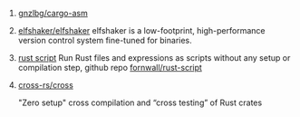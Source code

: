  1. [gnzlbg/cargo-asm](https://github.com/gnzlbg/cargo-asm)
 2. [elfshaker/elfshaker](https://github.com/elfshaker/elfshaker) elfshaker is a low-footprint, high-performance version control system fine-tuned for binaries.
 3. [rust script](https://rust-script.org/) Run Rust files and expressions as scripts without any setup or compilation step, github repo [fornwall/rust-script](https://github.com/fornwall/rust-script)
 4. [cross-rs/cross](https://github.com/cross-rs/cross) 
    
    "Zero setup" cross compilation and “cross testing” of Rust crates
    
